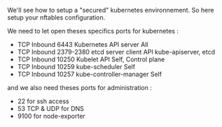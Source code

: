 We'll see how to setup a "secured" kubernetes environnement.
So here setup your nftables configuration.

We need to let open theses specifics ports for kubernetes :
- TCP	Inbound	6443	Kubernetes API server	All
- TCP	Inbound	2379-2380	etcd server client API	kube-apiserver, etcd
- TCP	Inbound	10250	Kubelet API	Self, Control plane
- TCP	Inbound	10259	kube-scheduler	Self
- TCP	Inbound	10257	kube-controller-manager	Self

and we also need theses ports for administration :
- 22 for ssh access
- 53 TCP & UDP for DNS
- 9100 for node-exporter